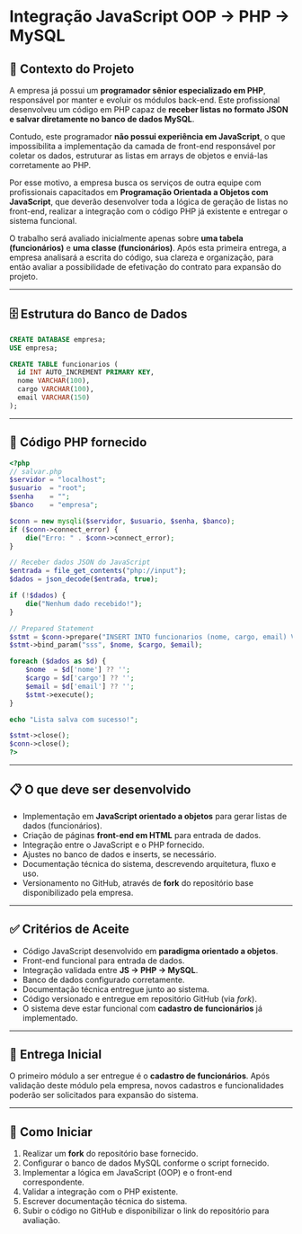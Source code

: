 # Integração JavaScript OOP → PHP → MySQL

## 📖 Contexto do Projeto

A empresa já possui um **programador sênior especializado em PHP**, responsável por manter e evoluir os módulos back-end.
Este profissional desenvolveu um código em PHP capaz de **receber listas no formato JSON e salvar diretamente no banco de dados MySQL**.

Contudo, este programador **não possui experiência em JavaScript**, o que impossibilita a implementação da camada de front-end responsável por coletar os dados, estruturar as listas em arrays de objetos e enviá-las corretamente ao PHP.

Por esse motivo, a empresa busca os serviços de outra equipe com profissionais capacitados em **Programação Orientada a Objetos com JavaScript**, que deverão desenvolver toda a lógica de geração de listas no front-end, realizar a integração com o código PHP já existente e entregar o sistema funcional.

O trabalho será avaliado inicialmente apenas sobre **uma tabela (funcionários)** e **uma classe (funcionários)**.
Após esta primeira entrega, a empresa analisará a escrita do código, sua clareza e organização, para então avaliar a possibilidade de efetivação do contrato para expansão do projeto.

---

## 🗄️ Estrutura do Banco de Dados

```sql
CREATE DATABASE empresa;
USE empresa;

CREATE TABLE funcionarios (
  id INT AUTO_INCREMENT PRIMARY KEY,
  nome VARCHAR(100),
  cargo VARCHAR(100),
  email VARCHAR(150)
);
```

---

## 🔗 Código PHP fornecido

```php
<?php
// salvar.php
$servidor = "localhost";
$usuario  = "root";
$senha    = "";
$banco    = "empresa";

$conn = new mysqli($servidor, $usuario, $senha, $banco);
if ($conn->connect_error) {
    die("Erro: " . $conn->connect_error);
}

// Receber dados JSON do JavaScript
$entrada = file_get_contents("php://input");
$dados = json_decode($entrada, true);

if (!$dados) {
    die("Nenhum dado recebido!");
}

// Prepared Statement
$stmt = $conn->prepare("INSERT INTO funcionarios (nome, cargo, email) VALUES (?, ?, ?)");
$stmt->bind_param("sss", $nome, $cargo, $email);

foreach ($dados as $d) {
    $nome  = $d['nome'] ?? '';
    $cargo = $d['cargo'] ?? '';
    $email = $d['email'] ?? '';
    $stmt->execute();
}

echo "Lista salva com sucesso!";

$stmt->close();
$conn->close();
?>
```

---

## 📋 O que deve ser desenvolvido

* Implementação em **JavaScript orientado a objetos** para gerar listas de dados (funcionários).
* Criação de páginas **front-end em HTML** para entrada de dados.
* Integração entre o JavaScript e o PHP fornecido.
* Ajustes no banco de dados e inserts, se necessário.
* Documentação técnica do sistema, descrevendo arquitetura, fluxo e uso.
* Versionamento no GitHub, através de **fork** do repositório base disponibilizado pela empresa.

---

## ✅ Critérios de Aceite

* Código JavaScript desenvolvido em **paradigma orientado a objetos**.
* Front-end funcional para entrada de dados.
* Integração validada entre **JS → PHP → MySQL**.
* Banco de dados configurado corretamente.
* Documentação técnica entregue junto ao sistema.
* Código versionado e entregue em repositório GitHub (via *fork*).
* O sistema deve estar funcional com **cadastro de funcionários** já implementado.

---

## 🏁 Entrega Inicial

O primeiro módulo a ser entregue é o **cadastro de funcionários**.
Após validação deste módulo pela empresa, novos cadastros e funcionalidades poderão ser solicitados para expansão do sistema.

---

## 🚀 Como Iniciar

1. Realizar um **fork** do repositório base fornecido.
2. Configurar o banco de dados MySQL conforme o script fornecido.
3. Implementar a lógica em JavaScript (OOP) e o front-end correspondente.
4. Validar a integração com o PHP existente.
5. Escrever documentação técnica do sistema.
6. Subir o código no GitHub e disponibilizar o link do repositório para avaliação.
